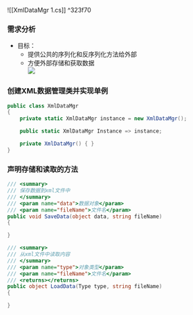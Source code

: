 ![[XmlDataMgr 1.cs]] ^323f70

### 需求分析
- 目标：
    - 提供公共的序列化和反序列化方法给外部
    - 方便外部存储和获取数据  
        ![](https://linwentao785293209.github.io/images/%E6%95%B0%E6%8D%AE%E5%AD%98%E5%82%A8/%E6%95%B0%E6%8D%AE%E6%8C%81%E4%B9%85%E5%8C%96/Unity/04.Xml%E5%AE%9E%E8%B7%B5%E9%A1%B9%E7%9B%AE/5.%E9%9C%80%E6%B1%82%E5%88%86%E6%9E%90%E5%92%8CXml%E6%95%B0%E6%8D%AE%E7%AE%A1%E7%90%86%E7%B1%BB%E5%88%9B%E5%BB%BA/1.png)

### 创建XML数据管理类并实现单例
```cs
public class XmlDataMgr
{
    private static XmlDataMgr instance = new XmlDataMgr();

    public static XmlDataMgr Instance => instance;

    private XmlDataMgr() { }
}
```

### 声明存储和读取的方法
```cs
/// <summary>
/// 保存数据到xml文件中
/// </summary>
/// <param name="data">数据对象</param>
/// <param name="fileName">文件名</param>
public void SaveData(object data, string fileName)
{

}

/// <summary>
/// 从xml文件中读取内容 
/// </summary>
/// <param name="type">对象类型</param>
/// <param name="fileName">文件名</param>
/// <returns></returns>
public object LoadData(Type type, string fileName)
{

}
```